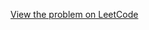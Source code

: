 [View the problem on LeetCode](https://leetcode.com/problems/minimum-cost-to-move-chips-to-the-same-position/)

